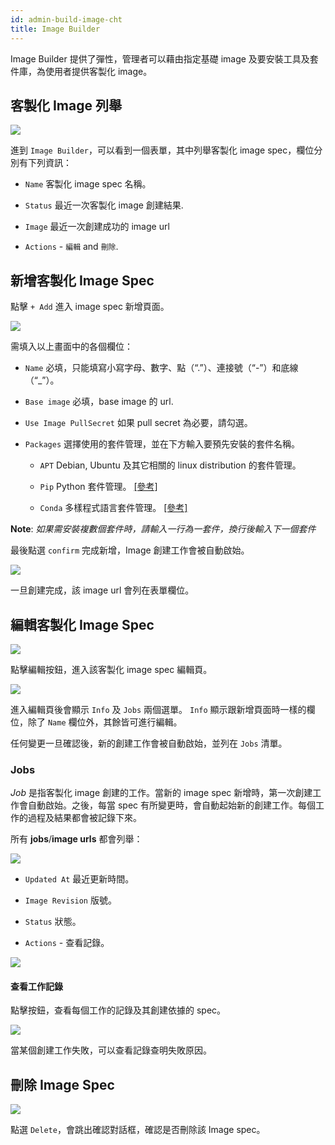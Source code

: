 ```yaml
---
id: admin-build-image-cht
title: Image Builder
---
```


Image Builder 提供了彈性，管理者可以藉由指定基礎 image 及要安裝工具及套件庫，為使用者提供客製化 image。

## 客製化 Image 列舉

![](assets/build_img_main.png)

進到 `Image Builder`，可以看到一個表單，其中列舉客製化 image spec，欄位分別有下列資訊：

+ `Name` 客製化 image spec 名稱。

+ `Status` 最近一次客製化 image 創建結果.

+ `Image` 最近一次創建成功的 image url 

+ `Actions` - `編輯` and `刪除`.

## 新增客製化 Image Spec

點擊 `+ Add` 進入 image spec 新增頁面。

![](assets/build_img_create.png)

需填入以上畫面中的各個欄位：

+ `Name` 必填，只能填寫小寫字母、數字、點（“.”）、連接號（“-”）和底線（“_”）。

+ `Base image` 必填，base image 的 url.

+ `Use Image PullSecret` 如果 pull secret 為必要，請勾選。

+ `Packages` 選擇使用的套件管理，並在下方輸入要預先安裝的套件名稱。

  + `APT` Debian, Ubuntu 及其它相關的 linux distribution 的套件管理。

  + `Pip`  Python 套件管理。 [[參考]](https://packaging.python.org/tutorials/installing-packages/#use-pip-for-installing)

  + `Conda` 多樣程式語言套件管理。 [[參考]](https://docs.conda.io/projects/conda/en/latest/user-guide/tasks/manage-pkgs.html#installing-packages)

**Note**:
*如果需安裝複數個套件時，請輸入一行為一套件，換行後輸入下一個套件*

最後點選 `confirm` 完成新增，Image 創建工作會被自動啟始。

![](assets/build_img_url.png)

一旦創建完成，該 image url 會列在表單欄位。

## 編輯客製化 Image Spec

![](assets/edit_button.png)

點擊編輯按鈕，進入該客製化 image spec 編輯頁。

![](assets/build_img_edit.png)

進入編輯頁後會顯示 `Info` 及 `Jobs` 兩個選單。
`Info` 顯示跟新增頁面時一樣的欄位，除了 `Name` 欄位外，其餘皆可進行編輯。

任何變更一旦確認後，新的創建工作會被自動啟始，並列在 `Jobs` 清單。

### Jobs

*Job* 是指客製化 image 創建的工作。當新的 image spec 新增時，第一次創建工作會自動啟始。之後，每當 spec 有所變更時，會自動起始新的創建工作。每個工作的過程及結果都會被記錄下來。

所有 **jobs**/**image urls** 都會列舉：

![](assets/build_img_jobs.png)

+ `Updated At` 最近更新時間。

+ `Image Revision` 版號。

+ `Status` 狀態。

+ `Actions` - 查看記錄。

![](assets/build_img_job_view.png)

#### 查看工作記錄

點擊按鈕，查看每個工作的記錄及其創建依據的 spec。

![](assets/build_img_job.png)

當某個創建工作失敗，可以查看記錄查明失敗原因。

## 刪除 Image Spec

![](assets/build_img_del.png)

點選 `Delete`，會跳出確認對話框，確認是否刪除該 Image spec。
